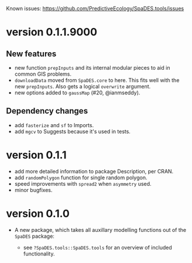 Known issues: https://github.com/PredictiveEcology/SpaDES.tools/issues

version 0.1.1.9000
=============

## New features

* new function `prepInputs` and its internal modular pieces to aid in common GIS problems.
* `downloadData` moved from `SpaDES.core` to here. This fits well with the new `prepInputs`. Also gets a logical `overwrite` argument. 
* new options added to `gaussMap` (#20, @ianmseddy).

## Dependency changes

* add `fasterize` and `sf` to Imports.
* add `mgcv` to Suggests because it's used in tests.

version 0.1.1
=============

* add more detailed information to package Description, per CRAN.
* add `randomPolygon` function for single random polygon.
* speed improvements with `spread2` when `asymmetry` used.
* minor bugfixes.

version 0.1.0
=============

* A new package, which takes all auxillary modelling functions out of the `SpaDES` package:

    - see `?SpaDES.tools::SpaDES.tools` for an overview of included functionality.
